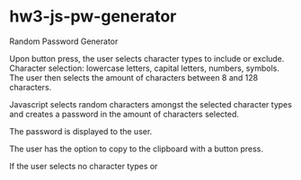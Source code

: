 # hw3-js-pw-generator

Random Password Generator

Upon button press, the user selects character types to include or exclude. Character selection: lowercase letters, capital letters, numbers, symbols. The user then selects the amount of characters between 8 and 128 characters.

Javascript selects random characters amongst the selected character types and creates a password in the amount of characters selected.

The password is displayed to the user.

The user has the option to copy to the clipboard with a button press.

If the user selects no character types or
